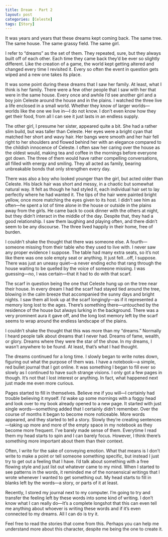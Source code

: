 ```yaml
---
title: Dream - Part 2
layout: post
categories: [Celeste]
tags: [Story]
---
```

It was years and years that these dreams kept coming back. The same tree. The same house. The same grassy field. The same girl.

I refer to “dreams” as the set of them. They repeated, sure, but they always built off of each other. Each time they came back they’d be ever so slightly different. Like the creation of a game, the world kept getting altered and changed every time I revisited it. Every so often the event in question gets wiped and a new one takes its place. 

It was some point during these dreams that I saw her family. At least, what I think is her family. There were a few other people that I saw with her that were in the same house. Every once and awhile I’d see another girl and a boy join Celeste around the house and in the plains. I watched the three live a life enclosed in a small world. Whether they know of larger worlds—worlds like the one we live in—I do not know. I don’t even know how they get their food, from all I can see it just lasts in an endless supply. 

The other girl, I presume her sister, appeared quite a bit. She had a rather slim build, but was taller than Celeste. Her eyes were a bright cyan that matched her short and wavy hair. Her bangs were smooth and her hair fell right to her shoulders and flowed behind her with an elegance compared to the childish innocence of Celeste. I often saw her caring over the house as the oldest would, making tea and coffee in the mornings before everyone got down. The three of them would have rather compelling conversations, all filled with energy and smiling. They all acted as family, bearing unbreakable bonds that only strengthen every day.

There was also a boy who looked younger than the girl, but acted older than Celeste. His black hair was short and messy, in a chaotic but somewhat natural way. It felt as though he had styled it, each individual hair set to lay perfectly where he had wanted it. The tips of the hair were painted bright yellow, once more matching the eyes given to its host. I didn’t see him as often—he spent a lot of time alone in the house or outside in the plains away from the girls. He came back to cook dinner with the others at night, but they didn’t interact in the middle of the day. Despite that, they had a good relationship. I saw them laughing and playing often, and there didn’t seem to be any discourse. The three lived happily in their home, free of burden.

I couldn’t shake the thought that there was someone else. A fourth—someone missing from their table who they used to live with. I never saw any proper evidence I suppose. The table had many extra seats, so it’s not like there was one sole empty seat or anything. It just felt...off, I suppose. There was just an uneasy quiet—a never ending echo that rang through the house waiting to be quelled by the voice of someone missing. I was guessing—no, I was certain—that it had to do with that scarf.
	
The scarf in question being the one that Celeste hung up on the tree near their house. In every dream I had the scarf had stayed tied around the tree, blowing in the calm breeze that accompanied the sunny days and bright nights. I saw them all look up at the scarf longingly—as if it represented a memory long lost to the ages. There’s something there—untouched by the residence of the house but always lurking in the background. There was a very prominent aura it gave off, and the long lost memory left by the scarf seems to wrap around the endless landscape of the plains.

I couldn’t shake the thought that this was more than my “dreams.” Normally I heard people talk about dreams that I never had. Dreams of fame, wealth, or glory. Dreams where they were the star of the show. In my dreams, I wasn’t anywhere to be found. At least, that’s what I had thought.

The dreams continued for a long time. I slowly began to write notes down, figuring out what the purpose of them was. I have a notebook—a simple, red bullet journal that I got online. It was something I began to fill ever so slowly as I continued to have such strange visions. I only got a few pages in though. It’s not that I lost interest or anything. In fact, what happened next just made me even more curious.

Pages started to fill in themselves. Believe me if you will—I certainly had trouble believing it myself. I’d wake up some mornings with a foggy head and look over to my book already opened to a new page. It started with just single words—something added that I certainly didn’t remember. Over the course of months it began to become more noticeable. More words appeared, and they started to tell a story. Slowly they’re creating sentences—taking up more and more of the empty space in my notebook as they become more frequent. I’ve barely made sense of them. Everytime I read them my head starts to spin and I can barely focus. However, I think there’s something more important about them than their context. 

Often, I write for the sake of conveying emotion. What that means is I don’t write to make a point or tell someone something specific, but instead I just try to get out a feeling that I have. I’d talk about something with a free flowing style and just list out whatever came to my mind. When I started to see patterns in the words, it reminded me of the nonsensical writings that I wrote whenever I wanted to get something out. My head starts to fill in blanks left by the words—a story, or parts of it at least.

Recently, I stored my journal next to my computer. I’m going to try and transfer the feeling left by these words into some kind of writing. I don’t know what I can really do—It’s a complete longshot that this can even tell me anything about whoever is writing these words and if it’s even connected to my dreams. All I can do is try it.

Feel free to read the stories that come from this. Perhaps you can help me understand more about this character, despite me being the one to create it.
	
